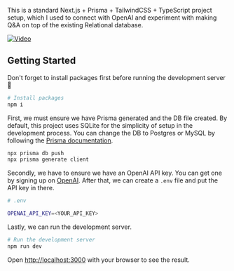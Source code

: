 This is a standard Next.js + Prisma + TailwindCSS + TypeScript project setup, which I used to connect with OpenAI and experiment with making Q&A on top of the existing Relational database.

[![Video](https://img.youtube.com/vi/KcFaj2jNLuo/maxresdefault.jpg)](https://www.youtube.com/watch?v=KcFaj2jNLuo)

## Getting Started

Don't forget to install packages first before running the development server 🙌

```bash
# Install packages
npm i
```

First, we must ensure we have Prisma generated and the DB file created. By default, this project uses SQLite for the simplicity of setup in the development process. You can change the DB to Postgres or MySQL by following the [Prisma documentation](https://www.prisma.io/docs/concepts/database-connectors).

```bash
npx prisma db push
npx prisma generate client
```

Secondly, we have to ensure we have an OpenAI API key. You can get one by signing up on [OpenAI](https://openai.com/). After that, we can create a `.env` file and put the API key in there.

```bash
# .env

OPENAI_API_KEY=<YOUR_API_KEY>
```

Lastly, we can run the development server.

```bash
# Run the development server
npm run dev
```

Open [http://localhost:3000](http://localhost:3000) with your browser to see the result.
